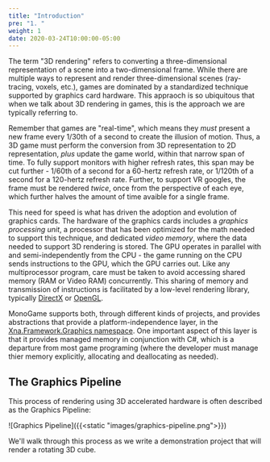 ```yaml
---
title: "Introduction"
pre: "1. "
weight: 1
date: 2020-03-24T10:00:00-05:00
---
```

The term "3D rendering" refers to converting a three-dimensional representation of a scene into a two-dimensional frame.  While there are multiple ways to represent and render three-dimensional scenes (ray-tracing, voxels, etc.), games are dominated by a standardized technique supported by graphics card hardware.  This appraoch is so ubiquitous that when we talk about 3D rendering in games, this is the approach we are typically referring to.

Remember that games are "real-time", which means they _must_ present a new frame every 1/30th of a second to create the illusion of motion.  Thus, a 3D game must perform the conversion from 3D representation to 2D representation, _plus_ update the game world, within that narrow span of time.  To fully support monitors with higher refresh rates, this span may be cut further - 1/60th of a second for a 60-hertz refresh rate, or 1/120th of a second for a 120-hertz refresh rate.  Further, to support VR googles, the frame must be rendered _twice_, once from the perspective of each eye, which further halves the amount of time avaible for a single frame.

This need for speed is what has driven the adoption and evolution of graphics cards.  The hardware of the graphics cards includes a _graphics processing unit_, a processor that has been optimized for the math needed to support this technique, and dedicated _video memory_, where the data needed to support 3D rendering is stored.  The GPU operates in parallel with and semi-independently from the CPU - the game running on the CPU sends instructions to the GPU, which the GPU carries out.  Like any multiprocessor program, care must be taken to avoid accessing shared memory (RAM or Video RAM) concurrently.  This sharing of memory and transmission of instructions is facilitated by a low-level rendering library, typically [DirectX](https://en.wikipedia.org/wiki/DirectX) or [OpenGL](https://en.wikipedia.org/wiki/OpenGL).  

MonoGame supports both, through different kinds of projects, and provides abstractions that provide a platform-independence layer, in the [Xna.Framework.Graphics namespace](https://www.monogame.net/documentation/?page=N_Microsoft_Xna_Framework_Graphics).  One important aspect of this layer is that it provides managed memory in conjunction with C#, which is a departure from most game programing (where the developer must manage thier memory explicitly, allocating and deallocating as needed).

## The Graphics Pipeline

This process of rendering using 3D accelerated hardware is often described as the Graphics Pipeline:

![Graphics Pipeline]({{<static "images/graphics-pipeline.png">}})

We'll walk through this process as we write a demonstration project that will render a rotating 3D cube.